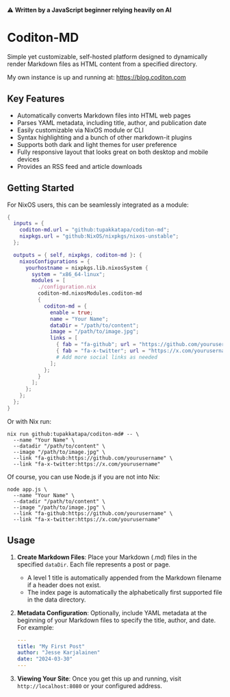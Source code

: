 ⚠️ **Written by a JavaScript beginner relying heavily on AI**

# Coditon-MD

Simple yet customizable, self-hosted platform designed to dynamically render Markdown files as HTML content from a specified directory.

My own instance is up and running at: https://blog.coditon.com

## Key Features

- Automatically converts Markdown files into HTML web pages
- Parses YAML metadata, including title, author, and publication date
- Easily customizable via NixOS module or CLI
- Syntax highlighting and a bunch of other markdown-it plugins
- Supports both dark and light themes for user preference
- Fully responsive layout that looks great on both desktop and mobile devices
- Provides an RSS feed and article downloads

## Getting Started

For NixOS users, this can be seamlessly integrated as a module:

```nix
{
  inputs = {
    coditon-md.url = "github:tupakkatapa/coditon-md";
    nixpkgs.url = "github:NixOS/nixpkgs/nixos-unstable";
  };

  outputs = { self, nixpkgs, coditon-md }: {
    nixosConfigurations = {
      yourhostname = nixpkgs.lib.nixosSystem {
        system = "x86_64-linux";
        modules = [
          ./configuration.nix
          coditon-md.nixosModules.coditon-md
          {
            coditon-md = {
              enable = true;
              name = "Your Name";
              dataDir = "/path/to/content";
              image = "/path/to/image.jpg";
              links = [
                { fab = "fa-github"; url = "https://github.com/yourusername"; },
                { fab = "fa-x-twitter"; url = "https://x.com/yourusername"; },
                # Add more social links as needed
              ];
            };
          }
        ];
      };
    };
  };
}
```

Or with Nix run:
```shell
nix run github:tupakkatapa/coditon-md# -- \
  --name "Your Name" \
  --datadir "/path/to/content" \
  --image "/path/to/image.jpg" \
  --link "fa-github:https://github.com/yourusername" \
  --link "fa-x-twitter:https://x.com/yourusername"
```

Of course, you can use Node.js if you are not into Nix:
```shell
node app.js \
  --name "Your Name" \
  --datadir "/path/to/content" \
  --image "/path/to/image.jpg" \
  --link "fa-github:https://github.com/yourusername" \
  --link "fa-x-twitter:https://x.com/yourusername"
```

## Usage

1. **Create Markdown Files**: Place your Markdown (.md) files in the specified `dataDir`. Each file represents a post or page.

    - A level 1 title is automatically appended from the Markdown filename if a header does not exist.
    - The index page is automatically the alphabetically first supported file in the data directory.

2. **Metadata Configuration**: Optionally, include YAML metadata at the beginning of your Markdown files to specify the title, author, and date. For example:

    ```yaml
    ---
    title: "My First Post"
    author: "Jesse Karjalainen"
    date: "2024-03-30"
    ---
    ```

3. **Viewing Your Site**: Once you get this up and running, visit `http://localhost:8080` or your configured address.

